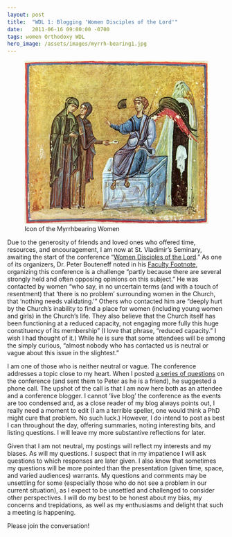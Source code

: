 ```yaml
---
layout: post
title:  "WDL 1: Blogging 'Women Disciples of the Lord'"
date:   2011-06-16 09:00:00 -0700
tags: women Orthodoxy WDL
hero_image: /assets/images/myrrh-bearing1.jpg
---
```

<figure class="image"><img alt="Icon of the Myrrhbearing Women" src="/assets/images/myrrh-bearing1.jpg" /><span>Icon of the Myrrhbearing Women</span></figure>
<p>Due to the generosity of friends and loved ones who offered time, resources, and encouragement, I am now at St. Vladimir’s Seminary, awaiting the start of the conference “<a href="http://www.svots.edu/events/women-disciples-lord-annual-summer-conference-2011" target="_blank">Women Disciples of the Lord</a>.” As one of its organizers, Dr. Peter Bouteneff noted in his <a href="http://www.svots.edu/headlines/women-orthodox-church-here-and-now" target="_blank">Faculty Footnote</a>, organizing this conference is a challenge “partly because there are several strongly held and often opposing opinions on this subject.” He was contacted by women “who say, in no uncertain terms (and with a touch of resentment) that ‘there is no problem’ surrounding women in the Church, that ‘nothing needs validating.’” Others who contacted him are “deeply hurt by the Church’s inability to find a place for women (including young women and girls) in the Church’s life. They also believe that the Church itself has been functioning at a reduced capacity, not engaging more fully this huge constituency of its membership” (I love that phrase, “reduced capacity.” I wish I had thought of it.) While he is sure that some attendees will be among the simply curious, “almost nobody who has contacted us is neutral or vague about this issue in the slightest.”</p>
<p>I am one of those who is neither neutral or vague. The conference addresses a topic close to my heart. When I posted <a href="../../../node/130/index.html">a series of questions</a> on the conference (and sent them to Peter as he is a friend), he suggested a phone call. The upshot of the call is that I am now here both as an attendee and a conference blogger. I cannot ‘live blog’ the conference as the events are too condensed and, as a close reader of my blog always points out, I really need a moment to edit (I am a terrible speller, one would think a PhD might cure that problem. No such luck.) However, I do intend to post as best I can throughout the day, offering summaries, noting interesting bits, and listing questions. I will leave my more substantive reflections for later.</p>
<p>Given that I am not neutral, my postings will reflect my interests and my biases. As will my questions. I suspect that in my impatience I will ask questions to which responses are later given. I also know that sometimes my questions will be more pointed than the presentation (given time, space, and varied audiences) warrants. My questions and comments may be unsettling for some (especially those who do not see a problem in our current situation), as I expect to be unsettled and challenged to consider other perspectives. I will do my best to be honest about my bias, my concerns and trepidations, as well as my enthusiasms and delight that such a meeting is happening.</p>
<p>Please join the conversation!</p>
